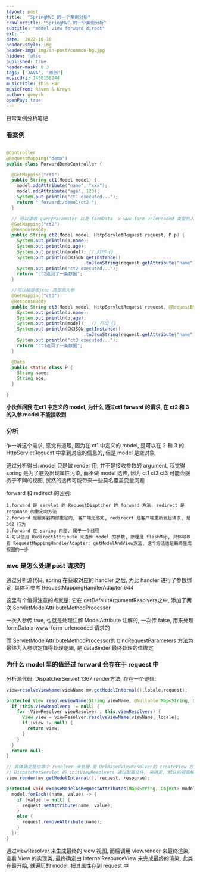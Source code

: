 ```yaml
---
layout: post
title:  "SpringMVC 的一个案例分析"
crawlertitle: "SpringMVC 的一个案例分析"
subtitle: "model view forward direct"
ext: ""
date:  2022-10-10
header-style: img
header-img: img/in-post/common-bg.jpg
hidden: false
published: true
header-mask: 0.3
tags: ['JAVA', '原创']
musicUri: 1450158244
musicTitle: This Far
musicFrom: Raven & Kreyn
author: gomyck
openPay: true
---
```


日常案例分析笔记

### 看案例

```java

@Controller
@RequestMapping("demo")
public class ForwardDemoController {

  @GetMapping("ct1")
  public String ct1(Model model) {
    model.addAttribute("name", "xxx");
    model.addAttribute("age", 123);
    System.out.println("ct1 executed...");
    return " forward:/demo1/ct2 ";
  }

  // 可以接收 queryParamater 以及 formData  x-www-form-urlencoded 类型的入参 (ServletModelAttributeMethodProcessor 处理)
  @GetMapping("ct2")
  @ResponseBody
  public String ct2(Model model, HttpServletRequest request, P p) {
    System.out.println(p.name);
    System.out.println(p.age);
    System.out.println(model); // 打印 {}
    System.out.println(CKJSON.getInstance()
                             .toJsonString(request.getAttribute("name"))); // 打印 xxx
    System.out.println("ct2 executed...");
    return "ct2返回了一条数据";
  }

  //可以接受收json 类型的入参
  @GetMapping("ct3")
  @ResponseBody
  public String ct3(Model model, HttpServletRequest request, @RequestBody P p) {
    System.out.println(p.name);
    System.out.println(p.age);
    System.out.println(model);  // 打印 {}
    System.out.println(CKJSON.getInstance()
                             .toJsonString(request.getAttribute("name"))); // 打印 xxx
    System.out.println("ct3 executed...");
    return "ct3返回了一条数据";
  }

  @Data
  public static class P {
    String name;
    String age;
  }

}
```

**小伙伴问我 在ct1 中定义的 model, 为什么 通过ct1 forward 的请求, 在 ct2 和 3 的入参 model 不能接收到**

### 分析

乍一听这个需求, 感觉有道理, 因为在 ct1 中定义的 model, 是可以在 2 和 3 的 HttpServletRequest 中拿到对应的信息的, 但是 model 是空对象

通过分析得出: model 只是做 render 用, 并不是接收参数的 argument, 我觉得spring 是为了避免出现属性污染, 而不做 model 透传, 因为 ct1 ct2 ct3 可能会服务于不同的视图, 贸然的透传可能带来一些莫名覆盖变量问题

forward 和 redirect 的区别:
```text
1.forward 是 servlet 的 RequestDisptcher 的 forward 方法, redirect 是 response 的重定向方法
2.forward 是服务器内部重定向, 客户端无感知, redirecrt 是客户端重新发起请求, 是 302 行为
3.forward 在 spring 内部, 属于一个线程
4.可以使用 RedirectAttribute 来透传 model 的参数, 原理是 flashMap, 具体可以看 RequestMappingHandlerAdapter: getModelAndView方法, 这个方法也是最终生成视图的一步
```

### mvc 是怎么处理 post 请求的

通过分析源代码, spring 在获取对应的 handler 之后, 为此 handler 进行了参数绑定, 具体可参考 RequestMappingHandlerAdapter:644

这里有个值得注意的点就是: 它在 getDefaultArgumentResolvers之中, 添加了两次 ServletModelAttributeMethodProcessor

一次入参传 true, 也就是处理注解 ModelAttribute 注解的, 一次传 false, 用来处理 formData x-www-form-urlencoded 请求的

而 ServletModelAttributeMethodProcessor的 bindRequestParameters 方法为最终为入参绑定值得处理逻辑, 是 dataBinder 最终处理的值绑定

### 为什么 model 里的值经过 forward 会存在于 request 中

分析源代码: DispatcherServlet:1367 render方法, 存在一个逻辑:

```java
view=resolveViewName(viewName,mv.getModelInternal(),locale,request);

protected View resolveViewName(String viewName, @Nullable Map<String, Object> model,Locale locale, HttpServletRequest request) throws Exception {
  if (this.viewResolvers != null) {
    for (ViewResolver viewResolver : this.viewResolvers) {
      View view = viewResolver.resolveViewName(viewName, locale);
      if (view != null) {
        return view;
      }
    }
  }
  return null;
}

// 具体确定是由哪个 resolver 来处理 是 UrlBasedViewResolver的 createView 方法确定
// DispatcherServlet 的 initViewResolvers 通过配置文件, 来确定, 默认的视图解析器都有哪些
view.render(mv.getModelInternal(), request, response);

protected void exposeModelAsRequestAttributes(Map<String, Object> model, HttpServletRequest request) throws Exception {
  model.forEach((name, value) -> {
    if (value != null) {
      request.setAttribute(name, value);
    }
    else {
      request.removeAttribute(name);
    }
  });
}
```

通过viewResolver 来生成最终的 view 视图, 而后调用 view.render 来最终渲染, 查看 View 的实现类, 最终确定由 InternalResourceView 来完成最终的渲染, 此类在最开始, 就遍历的 model, 把其属性存到 request 中




